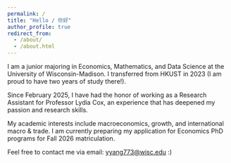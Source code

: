 ```yaml
---
permalink: /
title: "Hello / 你好"
author_profile: true
redirect_from: 
  - /about/
  - /about.html
---
```


I am a junior majoring in Economics, Mathematics, and Data Science at the University of Wisconsin-Madison. I transferred from HKUST in 2023 (I am proud to have two years of study there!).

Since February 2025, I have had the honor of working as a Research Assistant for Professor Lydia Cox, an experience that has deepened my passion and research skills.

My academic interests include macroeconomics, growth, and international macro & trade. I am currently preparing my application for Economics PhD programs for Fall 2026 matriculation.

Feel free to contact me via email: [yyang773@wisc.edu](mailto:yyang773@wisc.edu) :)
